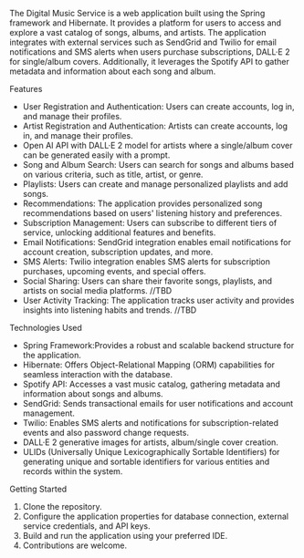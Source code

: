 The Digital Music Service is a web application built using the Spring framework and Hibernate. It provides a platform for users to access and explore a vast catalog of songs, albums, and artists. The application integrates with external services such as SendGrid and Twilio for email notifications and SMS alerts when users purchase subscriptions, DALL·E 2 for single/album covers. Additionally, it leverages the Spotify API to gather metadata and information about each song and album.

Features
* User Registration and Authentication: Users can create accounts, log in, and manage their profiles.
* Artist Registration and Authentication: Artists can create accounts, log in, and manage their profiles.
* Open AI API with DALL·E 2 model for artists where a single/album cover can be generated easily with a prompt.
* Song and Album Search: Users can search for songs and albums based on various criteria, such as title, artist, or genre.
* Playlists: Users can create and manage personalized playlists and add songs.
* Recommendations: The application provides personalized song recommendations based on users' listening history and preferences.
* Subscription Management: Users can subscribe to different tiers of service, unlocking additional features and benefits.
* Email Notifications: SendGrid integration enables email notifications for account creation, subscription updates, and more.
* SMS Alerts: Twilio integration enables SMS alerts for subscription purchases, upcoming events, and special offers.
* Social Sharing: Users can share their favorite songs, playlists, and artists on social media platforms. //TBD
* User Activity Tracking: The application tracks user activity and provides insights into listening habits and trends. //TBD

Technologies Used
* Spring Framework:Provides a robust and scalable backend structure for the application.
* Hibernate: Offers Object-Relational Mapping (ORM) capabilities for seamless interaction with the database.
* Spotify API: Accesses a vast music catalog, gathering metadata and information about songs and albums.
* SendGrid: Sends transactional emails for user notifications and account management.
* Twilio: Enables SMS alerts and notifications for subscription-related events and also password change requests.
* DALL·E 2 generative images for artists, album/single cover creation.
* ULIDs (Universally Unique Lexicographically Sortable Identifiers) for generating unique and sortable identifiers for various entities and records within the system.

Getting Started
1. Clone the repository.
2. Configure the application properties for database connection, external service credentials, and API keys.
3. Build and run the application using your preferred IDE.
4. Contributions are welcome.

